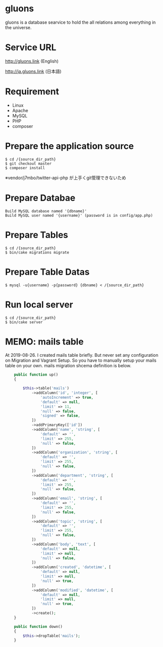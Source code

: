 # gluons
gluons is a database searvice to hold the all relations among everything in the universe.

# Service URL
http://gluons.link (English)

http://ja.gluons.link (日本語)

# Requirement

* Linux
* Apache
* MySQL
* PHP
* composer

# Prepare the application source

    $ cd /{source_dir_path}
    $ git checkout master
    $ composer install

※vendor/j7mbo/twitter-api-php が上手くgit管理できないため

# Prepare Databae

    Build MySQL database named '{dbname}'
    Build MySQL user named '{username}' (password is in config/app.php)

# Prepare Tables

    $ cd /{source_dir_path}
    $ bin/cake migrations migrate

# Prepare Table Datas

    $ mysql -u{username} -p{password} {dbname} < /{source_dir_path}


# Run local server

    $ cd /{source_dir_path}
    $ bin/cake server


# MEMO: mails table

At 2019-08-26. I created mails table briefly. But never set any configuration on Migration and Vagrant Setup.
So you have to manually setup your mails table on your own.
mails migration shcema definition is below.

```php
    public function up()
    {

        $this->table('mails')
            ->addColumn('id', 'integer', [
                'autoIncrement' => true,
                'default' => null,
                'limit' => 11,
                'null' => false,
                'signed' => false,
            ])
            ->addPrimaryKey(['id'])
            ->addColumn('name', 'string', [
                'default' => '',
                'limit' => 255,
                'null' => false,
            ])
            ->addColumn('organization', 'string', [
                'default' => '',
                'limit' => 255,
                'null' => false,
            ])
            ->addColumn('department', 'string', [
                'default' => '',
                'limit' => 255,
                'null' => false,
            ])
            ->addColumn('email', 'string', [
                'default' => '',
                'limit' => 255,
                'null' => false,
            ])
            ->addColumn('topic', 'string', [
                'default' => '',
                'limit' => 255,
                'null' => false,
            ])
            ->addColumn('body', 'text', [
                'default' => null,
                'limit' => null,
                'null' => false,
            ])
            ->addColumn('created', 'datetime', [
                'default' => null,
                'limit' => null,
                'null' => true,
            ])
            ->addColumn('modified', 'datetime', [
                'default' => null,
                'limit' => null,
                'null' => true,
            ])
            ->create();
    }

    public function down()
    {
        $this->dropTable('mails');
    }
```
